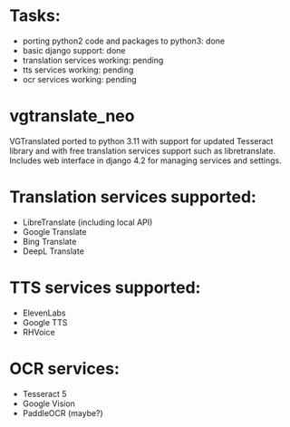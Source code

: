 # Tasks:
- porting python2 code and packages to python3: done
- basic django support: done
- translation services working: pending
- tts services working: pending
- ocr services working: pending

# vgtranslate_neo
VGTranslated ported to python 3.11 with support for updated Tesseract library and with free translation services support such as libretranslate.
Includes web interface in django 4.2 for managing services and settings.

# Translation services supported:
- LibreTranslate (including local API)
- Google Translate
- Bing Translate
- DeepL Translate

# TTS services supported:
- ElevenLabs
- Google TTS
- RHVoice

# OCR services:
- Tesseract 5
- Google Vision
- PaddleOCR (maybe?)
